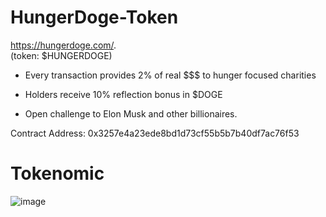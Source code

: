 # HungerDoge-Token
https://hungerdoge.com/.  
(token: $HUNGERDOGE)
+ Every transaction provides 2% of real $$$ to hunger focused charities

+ Holders receive 10% reflection bonus in $DOGE

+ Open challenge to Elon Musk and other billionaires.  

Contract Address: 0x3257e4a23ede8bd1d73cf55b5b7b40df7ac76f53

# Tokenomic
![image](https://user-images.githubusercontent.com/94042600/141078608-fa7e2d23-4abc-4d9c-a238-f4b621ea2672.png)
